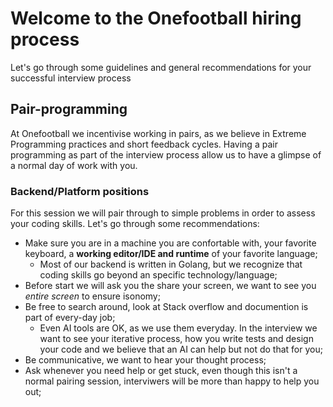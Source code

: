 # Welcome to the Onefootball hiring process

Let's go through some guidelines and general recommendations for your successful interview process

## Pair-programming

At Onefootball we incentivise working in pairs, as we believe in Extreme Programming practices and short feedback cycles. Having a pair programming as part of the interview process allow us to have a glimpse of a normal day of work with you.

### Backend/Platform positions

For this session we will pair through to simple problems in order to assess your coding skills. Let's go through some recommendations:

- Make sure you are in a machine you are confortable with, your favorite keyboard, a **working editor/IDE and runtime** of your favorite language;
  - Most of our backend is written in Golang, but we recognize that coding skills go beyond an specific technology/language;
- Before start we will ask you the share your screen, we want to see you _entire screen_ to ensure isonomy;
- Be free to search around, look at Stack overflow and documention is part of every-day job;
  -  Even AI tools are OK, as we use them everyday. In the interview we want to see your iterative process, how you write tests and design your 
     code and we believe that an AI can help but not do that for you;
- Be communicative, we want to hear your thought process;
- Ask whenever you need help or get stuck, even though this isn't a normal pairing session, interviwers will be more than happy to help you out;
